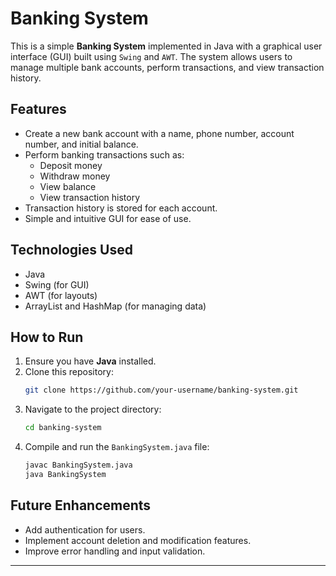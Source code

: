 # Banking System

This is a simple **Banking System** implemented in Java with a graphical user interface (GUI) built using `Swing` and `AWT`. The system allows users to manage multiple bank accounts, perform transactions, and view transaction history.

## Features

- Create a new bank account with a name, phone number, account number, and initial balance.
- Perform banking transactions such as:
  - Deposit money
  - Withdraw money
  - View balance
  - View transaction history
- Transaction history is stored for each account.
- Simple and intuitive GUI for ease of use.

## Technologies Used

- Java
- Swing (for GUI)
- AWT (for layouts)
- ArrayList and HashMap (for managing data)

## How to Run

1. Ensure you have **Java** installed.
2. Clone this repository:
   ```bash
   git clone https://github.com/your-username/banking-system.git
   ```
3. Navigate to the project directory:
   ```bash
   cd banking-system
   ```
4. Compile and run the `BankingSystem.java` file:
   ```bash
   javac BankingSystem.java
   java BankingSystem
   ```

## Future Enhancements

- Add authentication for users.
- Implement account deletion and modification features.
- Improve error handling and input validation.

---
